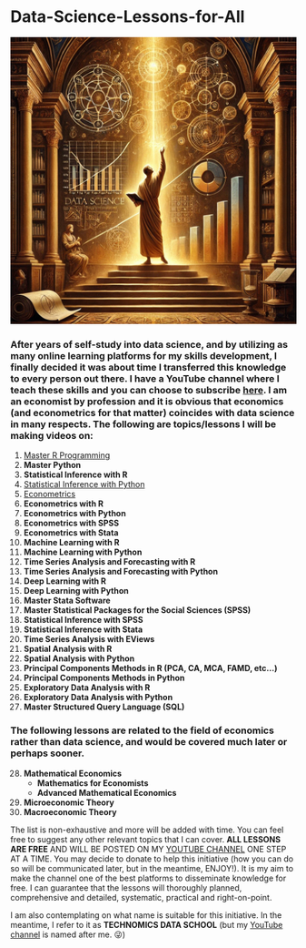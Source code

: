 # Data-Science-Lessons-for-All

<img src="https://github.com/elijah-appiah/Data-Science-Lessons-for-All/blob/main/data%20science%20painting.webp" alt="data science">

### After years of self-study into data science, and by utilizing as many online learning platforms for my skills development, I finally decided it was about time I transferred this knowledge to every person out there. I have a YouTube channel where I teach these skills and you can choose to subscribe [here](https://www.youtube.com/c/ElijahAppiah). I am an economist by profession and it is obvious that economics (and econometrics for that matter) coincides with data science in many respects. The following are topics/lessons I will be making videos on:

1. [Master R Programming](https://github.com/elijah-appiah/Master-R-Programming)
2. **Master Python**
3. **Statistical Inference with R**
4. [Statistical Inference with Python](https://github.com/elijah-appiah/Statistical-Inference-with-Python)
5. [Econometrics](https://github.com/elijah-appiah/Econometrics)
6. **Econometrics with R**
7. **Econometrics with Python**
8. **Econometrics with SPSS**
9. **Econometrics with Stata**
10. **Machine Learning with R**
11. **Machine Learning with Python**
12. **Time Series Analysis and Forecasting with R**
13. **Time Series Analysis and Forecasting with Python**
14. **Deep Learning with R**
15. **Deep Learning with Python**
16. **Master Stata Software**
17. **Master Statistical Packages for the Social Sciences (SPSS)**
18. **Statistical Inference with SPSS**
19. **Statistical Inference with Stata**
20. **Time Series Analysis with EViews**
21. **Spatial Analysis with R**
22. **Spatial Analysis with Python**
23. **Principal Components Methods in R (PCA, CA, MCA, FAMD, etc…)**
24. **Principal Components Methods in Python**
25. **Exploratory Data Analysis with R**
26. **Exploratory Data Analysis with Python**
27. **Master Structured Query Language (SQL)**

### The following lessons are related to the field of economics rather than data science, and would be covered much later or perhaps sooner.
28. **Mathematical Economics**
    - **Mathematics for Economists**
    - **Advanced Mathematical Economics**
30. **Microeconomic Theory**
31. **Macroeconomic Theory**

The list is non-exhaustive and more will be added with time. You can feel free to suggest any other relevant topics that I can cover. **ALL LESSONS ARE FREE** AND WILL BE POSTED ON MY [YOUTUBE CHANNEL](https://www.youtube.com/c/ElijahAppiah) ONE STEP AT A TIME. You may decide to donate to help this initiative (how you can do so will be communicated later, but in the meantime, ENJOY!). It is my aim to make the channel one of the best platforms to disseminate knowledge for free. I can guarantee that the lessons will thoroughly planned, comprehensive and detailed, systematic, practical and right-on-point.

I am also contemplating on what name is suitable for this initiative. In the meantime, I refer to it as **TECHNOMICS DATA SCHOOL** (but my [YouTube channel](https://www.youtube.com/c/ElijahAppiah) is named after me. 😜)
